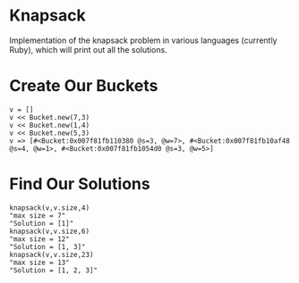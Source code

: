 Knapsack
========

Implementation of the knapsack problem in various languages (currently Ruby), which will print out all the solutions.


Create Our Buckets
==================

```
v = []  
v << Bucket.new(7,3) 
v << Bucket.new(1,4) 
v << Bucket.new(5,3)
v => [#<Bucket:0x007f81fb110380 @s=3, @w=7>, #<Bucket:0x007f81fb10af48 @s=4, @w=1>, #<Bucket:0x007f81fb1054d0 @s=3, @w=5>]
```

Find Our Solutions
==================
```
knapsack(v,v.size,4)
"max size = 7"
"Solution = [1]"
knapsack(v,v.size,6)
"max size = 12"
"Solution = [1, 3]"
knapsack(v,v.size,23)
"max size = 13"
"Solution = [1, 2, 3]"
```

